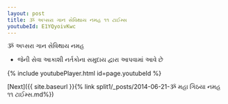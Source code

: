 ```yaml
---
layout: post
title: ૐ અપ્સરા ગાન સેવિથાય નમહ ૧૧ ટાઈમ્સ
youtubeId: E1YQyoivKwc
---
```

 
 
 ૐ અપ્સરા ગાન સેવિથાય નમહ  
 
 -  જેની સેવા આકાશી નર્તકોના સમુદાય દ્વારા આપવામાં આવે છે 
 
  
 
  
 
 
 
 
 
 


{% include youtubePlayer.html id=page.youtubeId %}
 
[Next]({{ site.baseurl }}{% link  split1/_posts/2014-06-21-ૐ મહા ગિઠયા નમહ ૧૧ ટાઈમ્સ.md%})
 
